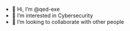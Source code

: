 - 👋 Hi, I’m @qed-exe
- 👀 I’m interested in Cybersecurity
- 💞️ I’m looking to collaborate with other people

<!---
qed-exe/qed-exe is a ✨ special ✨ repository because its `README.md` (this file) appears on your GitHub profile.
You can click the Preview link to take a look at your changes.
--->
